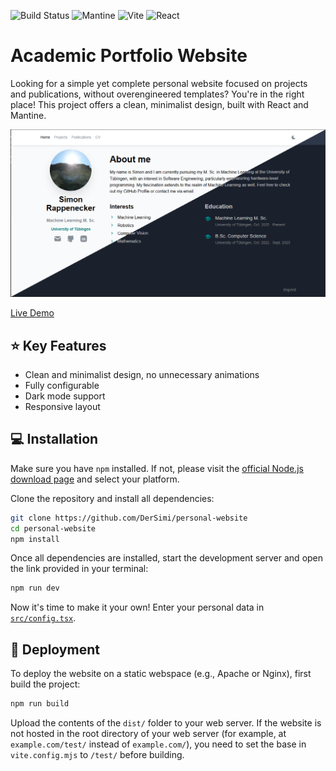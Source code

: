 ![Build Status](https://img.shields.io/badge/build-passing-brightgreen)
![Mantine](https://img.shields.io/badge/Mantine-8.2.4-blue)
![Vite](https://img.shields.io/badge/Vite-6.3.5-646cff)
![React](https://img.shields.io/badge/React-19.1.1-61dafb)


# Academic Portfolio Website

Looking for a simple yet complete personal website focused on projects and publications, without overengineered templates? You're in the right place! This project offers a clean, minimalist design, built with React and Mantine.

![Project Thumbnail](assets/diagonal_split.png)

[Live Demo](https://rappenecker.me)
## ⭐ Key Features
- Clean and minimalist design, no unnecessary animations
- Fully configurable
- Dark mode support
- Responsive layout

## 💻 Installation
Make sure you have `npm` installed. If not, please visit the [official Node.js download page](https://nodejs.org/en/download) and select your platform.

Clone the repository and install all dependencies:
```sh
git clone https://github.com/DerSimi/personal-website
cd personal-website
npm install
```

Once all dependencies are installed, start the development server and open the link provided in your terminal:
```sh
npm run dev
```

Now it's time to make it your own! Enter your personal data in [`src/config.tsx`](src/config.tsx).

## 🚀 Deployment
To deploy the website on a static webspace (e.g., Apache or Nginx), first build the project:
```sh
npm run build
```
Upload the contents of the `dist/` folder to your web server. If the website is not hosted in the root directory of your web server (for example, at `example.com/test/` instead of `example.com/`), you need to set the base in `vite.config.mjs` to `/test/` before building.

